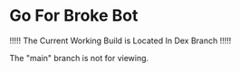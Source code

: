 # Go For Broke Bot

!!!!!   The Current Working Build is Located In Dex Branch   !!!!! 

The "main" branch is not for viewing. 
